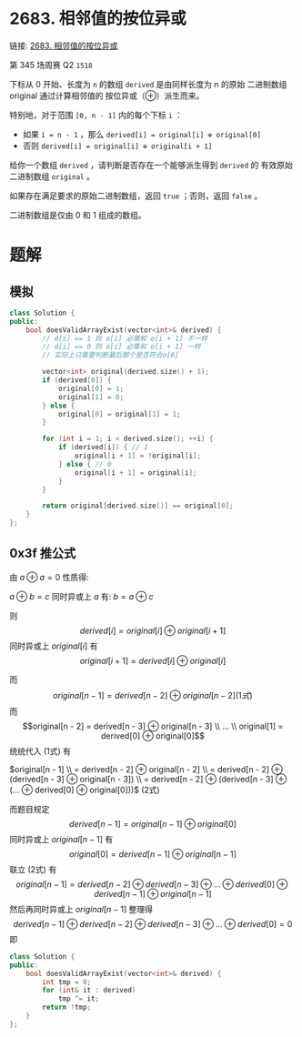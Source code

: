# 2683. 相邻值的按位异或
链接: [2683. 相邻值的按位异或](https://leetcode.cn/problems/neighboring-bitwise-xor/)

第 345 场周赛 Q2 `1518`

下标从 0 开始、长度为 `n` 的数组 `derived` 是由同样长度为 n 的原始 二进制数组 original 通过计算相邻值的 按位异或（⊕）派生而来。

特别地，对于范围 `[0, n - 1]` 内的每个下标 `i` ：

- 如果 `i = n - 1` ，那么 `derived[i] = original[i] ⊕ original[0]`
- 否则 `derived[i] = original[i] ⊕ original[i + 1]`

给你一个数组 `derived` ，请判断是否存在一个能够派生得到 `derived` 的 有效原始二进制数组 `original` 。

如果存在满足要求的原始二进制数组，返回 `true` ；否则，返回 `false` 。

二进制数组是仅由 0 和 1 组成的数组。

# 题解
## 模拟

```C++
class Solution {
public:
    bool doesValidArrayExist(vector<int>& derived) {
        // d[i] == 1 则 o[i] 必需和 o[i + 1] 不一样
        // d[i] == 0 则 o[i] 必需和 o[i + 1] 一样
        // 实际上只需要判断最后那个是否符合o[0]

        vector<int> original(derived.size() + 1);
        if (derived[0]) {
            original[0] = 1;
            original[1] = 0;
        } else {
            original[0] = original[1] = 1;
        }

        for (int i = 1; i < derived.size(); ++i) {
            if (derived[i]) { // 1
                original[i + 1] = !original[i];
            } else { // 0
                original[i + 1] = original[i];
            }
        }

        return original[derived.size()] == original[0];
    }
};
```

## 0x3f 推公式

由 $a ⊕ a = 0$ 性质得:

$a ⊕ b = c$ 同时异或上 $a$ 有: $b = a ⊕ c$

则 $$derived[i] = original[i] ⊕ original[i + 1]$$ 同时异或上 $original[i]$ 有 $$original[i + 1] = derived[i] ⊕ original[i]$$

而 $$original[n - 1] = derived[n - 2] ⊕ original[n - 2] (1式)$$ 而 $$original[n - 2] = derived[n - 3] ⊕ original[n - 3] \\ ... \\ original[1] = derived[0] ⊕ original[0]$$ 统统代入 (1式) 有 

$original[n - 1] \\ = derived[n - 2] ⊕ original[n - 2] \\ = derived[n - 2] ⊕ (derived[n - 3] ⊕ original[n - 3]) \\ = derived[n - 2] ⊕ (derived[n - 3] ⊕ (... ⊕ derived[0] ⊕ original[0]))$ (2式)

而题目规定 $$derived[n - 1] = original[n - 1] ⊕ original[0]$$ 同时异或上 $original[n - 1]$ 有 $$original[0] = derived[n - 1] ⊕ original[n - 1]$$ 联立 (2式) 有 $$original[n - 1] = derived[n - 2] ⊕ derived[n - 3] ⊕ ... ⊕ derived[0] ⊕ derived[n - 1] ⊕ original[n - 1]$$ 然后再同时异或上 $original[n - 1]$ 整理得 $$derived[n - 1] ⊕ derived[n - 2] ⊕ derived[n - 3] ⊕ ... ⊕ derived[0] = 0$$ 即


```C++
class Solution {
public:
    bool doesValidArrayExist(vector<int>& derived) {
        int tmp = 0;
        for (int& it : derived)
            tmp ^= it;
        return !tmp;
    }
};
```
